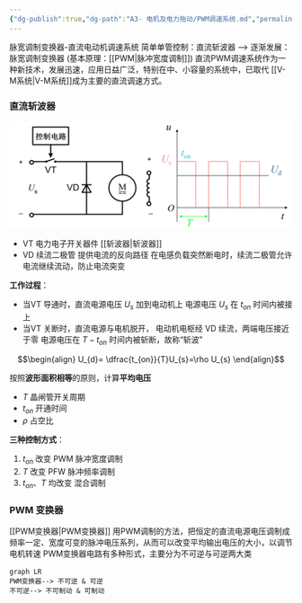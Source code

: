 ```yaml
---
{"dg-publish":true,"dg-path":"A3- 电机及电力拖动/PWM调速系统.md","permalink":"/A3- 电机及电力拖动/PWM调速系统/","dgPassFrontmatter":true,"noteIcon":"","created":"2025-08-02T10:36:28.429+08:00","updated":"2025-08-03T10:59:26.179+08:00"}
---
```


脉宽调制变换器-直流电动机调速系统
简单单管控制：直流斩波器 -->  逐渐发展：脉宽调制变换器 (基本原理：[[PWM\|脉冲宽度调制]])
直流PWM调速系统作为一种新技术，发展迅速，应用日益广泛，特别在中、小容量的系统中，已取代 [[V-M系统\|V-M系统]]成为主要的直流调速方式。
### 直流斩波器
![Functional files/Photo Resources/Pasted image 20240419163600.png](../img/user/Functional%20files/Photo%20Resources/Pasted%20image%2020240419163600.png)

- VT 电力电子开关器件   [[斩波器\|斩波器]]
- VD 续流二极管
	提供电流的反向路径
	在电感负载突然断电时，续流二极管允许电流继续流动，防止电流突变


**工作过程**：
- 当VT 导通时，直流电源电压 $U_{s}$ 加到电动机上
	电源电压 $U_{s}$ 在 $t_{on}$ 时间内被接上
- 当VT 关断时，直流电源与电机脱开，
	电动机电枢经 VD 续流，两端电压接近于零
	电源电压在 $T-t_{on}$ 时间内被斩断，故称“斩波”

$$\begin{align}
U_{d}= \dfrac{t_{on}}{T}U_{s}=\rho U_{s}
\end{align}$$

按照**波形面积相等**的原则，计算**平均电压**
- $T$   晶闸管开关周期
- $t_{on}$   开通时间
- $\rho$     占空比

**三种控制方式**：
1.  $t_{on}$ 改变   PWM  脉冲宽度调制
2.  $T$ 改变     PFW   脉冲频率调制
3.  $t_{on}、T$  均改变    混合调制
### PWM 变换器
[[PWM变换器\|PWM变换器]]
用PWM调制的方法，把恒定的直流电源电压调制成频率一定、宽度可变的脉冲电压系列，从而可以改变平均输出电压的大小，以调节电机转速
PWM变换器电路有多种形式，主要分为不可逆与可逆两大类

```mermaid
graph LR
PWM变换器--> 不可逆 & 可逆
不可逆--> 不可制动 & 可制动
```


